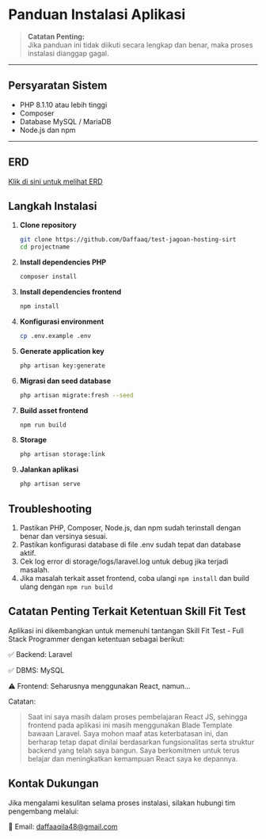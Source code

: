 # Panduan Instalasi Aplikasi

> **Catatan Penting:**  
> Jika panduan ini tidak diikuti secara lengkap dan benar, maka proses instalasi dianggap gagal.

---

## Persyaratan Sistem

- PHP 8.1.10 atau lebih tinggi  
- Composer  
- Database MySQL / MariaDB  
- Node.js dan npm

---

## ERD

[Klik di sini untuk melihat ERD](https://dbdiagram.io/d/6830aa30b9f7446da3e558af)

## Langkah Instalasi

1. **Clone repository**  
   ```bash
   git clone https://github.com/Daffaaq/test-jagoan-hosting-sirt
   cd projectname
2. **Install dependencies PHP**
   ```bash
   composer install
   ```
3. **Install dependencies frontend**
   ```bash
   npm install
   ```
4. **Konfigurasi environment**
   ```bash
   cp .env.example .env
   ```
5. **Generate application key**
   ```bash
   php artisan key:generate
   ```
6. **Migrasi dan seed database**
   ```bash
   php artisan migrate:fresh --seed
   ```
7. **Build asset frontend**
   ```bash
   npm run build
   ```
8. **Storage**
   ```bash
   php artisan storage:link
   ```
8. **Jalankan aplikasi**
   ```bash
   php artisan serve
   ```

## Troubleshooting

1. Pastikan PHP, Composer, Node.js, dan npm sudah terinstall dengan benar dan versinya sesuai.
2. Pastikan konfigurasi database di file .env sudah tepat dan database aktif.
3. Cek log error di storage/logs/laravel.log untuk debug jika terjadi masalah.
4. Jika masalah terkait asset frontend, coba ulangi ```npm install``` dan build ulang dengan ```npm run build```

## Catatan Penting Terkait Ketentuan Skill Fit Test
Aplikasi ini dikembangkan untuk memenuhi tantangan Skill Fit Test - Full Stack Programmer dengan ketentuan sebagai berikut:

✅ Backend: Laravel

✅ DBMS: MySQL

⚠️ Frontend: Seharusnya menggunakan React, namun...

Catatan:
>Saat ini saya masih dalam proses pembelajaran React JS, sehingga frontend pada aplikasi ini masih menggunakan Blade Template bawaan Laravel.
>Saya mohon maaf atas keterbatasan ini, dan berharap tetap dapat dinilai berdasarkan fungsionalitas serta struktur backend yang telah saya bangun.
>Saya berkomitmen untuk terus belajar dan meningkatkan kemampuan React saya ke depannya.

## Kontak Dukungan

Jika mengalami kesulitan selama proses instalasi, silakan hubungi tim pengembang melalui:

📧 Email: [daffaaqila48@gmail.com](mailto:daffaaqila48@gmail.com)
